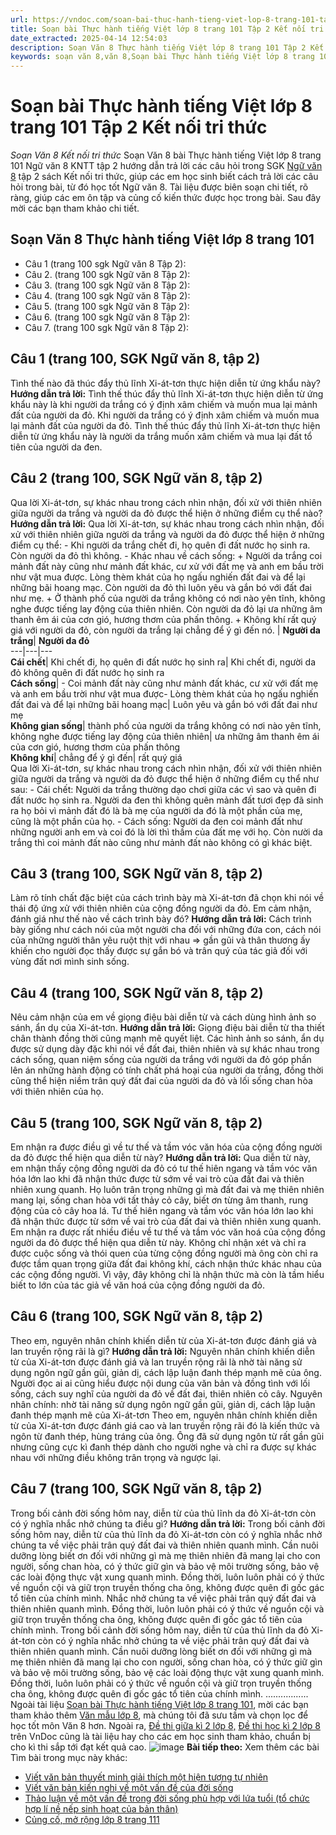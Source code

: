 ```yaml
---
url: https://vndoc.com/soan-bai-thuc-hanh-tieng-viet-lop-8-trang-101-tap-2-ket-noi-tri-thuc-317673
title: Soạn bài Thực hành tiếng Việt lớp 8 trang 101 Tập 2 Kết nối tri thức - Soạn Văn 8 Kết nối tri thức - VnDoc.com
date_extracted: 2025-04-14 12:54:03
description: Soạn Văn 8 Thực hành tiếng Việt lớp 8 trang 101 Tập 2 Kết nối tri thức là bài soạn bài mẫu thuộc chương trình Ngữ văn lớp 8 KNTT học kì 2. Mời các bạn cùng tham khảo bài soạn để chuẩn bị cho bài học sắp tới của mình.
keywords: soạn văn 8,văn 8,Soạn bài Thực hành tiếng Việt lớp 8 trang 101 Tập 2 Kết nối tri thức,ngữ văn 8,soan van 8,soạn văn lớp 8,giải văn 8,soạn văn 8 tập 2,soạn văn 8 Thực hành tiếng Việt lớp 8 trang 101 Tập 2 Kết nối tri thức,soạn văn 8 kết nối tri thức,văn 8 kntt,ngữ văn 8 kết nối tri thức,Thực hành tiếng Việt lớp 8 trang 101 Tập 2 Kết nối tri thức,soạn văn 8 kntt,văn 8 kết nối tri thức
---
```


# Soạn bài Thực hành tiếng Việt lớp 8 trang 101 Tập 2 Kết nối tri thức
 _Soạn Văn 8 Kết nối tri thức_
Soạn Văn 8 bài Thực hành tiếng Việt lớp 8 trang 101 Ngữ văn 8 KNTT tập 2 hướng dẫn trả lời các câu hỏi trong SGK [Ngữ văn 8](<https://vndoc.com/ngu-van-8-ket-noi-tri-thuc>) tập 2  sách Kết nối tri thức, giúp các em học sinh biết cách trả lời các câu hỏi trong bài, từ đó học tốt Ngữ văn 8. Tài liệu được biên soạn chi tiết, rõ ràng, giúp các em ôn tập và củng cố kiến thức được học trong bài. Sau đây mời các bạn tham khảo chi tiết.
## Soạn Văn 8 Thực hành tiếng Việt lớp 8 trang 101
  * Câu 1 \(trang 100 sgk Ngữ văn 8 Tập 2\): 
  * Câu 2. \(trang 100 sgk Ngữ văn 8 Tập 2\): 
  * Câu 3. \(trang 100 sgk Ngữ văn 8 Tập 2\): 
  * Câu 4. \(trang 100 sgk Ngữ văn 8 Tập 2\): 
  * Câu 5. \(trang 100 sgk Ngữ văn 8 Tập 2\): 
  * Câu 6. \(trang 100 sgk Ngữ văn 8 Tập 2\): 
  * Câu 7. \(trang 100 sgk Ngữ văn 8 Tập 2\): 

## **Câu 1 \(trang 100, SGK Ngữ văn 8, tập 2\)**
Tình thế nào đã thúc đẩy thủ lĩnh Xi-át-tơn thực hiện diễn từ ứng khẩu này?
**Hướng dẫn trả lời:**
Tình thế thúc đẩy thủ lĩnh Xi-át-tơn thực hiện diễn từ ứng khẩu này là khi người da trắng có ý định xâm chiếm và muốn mua lại mảnh đất của người da đỏ.
Khi người da trắng có ý định xâm chiếm và muốn mua lại mảnh đất của người da đỏ.
Tình thế thúc đẩy thủ lĩnh Xi-át-tơn thực hiện diễn từ ứng khẩu này là người da trắng muốn xâm chiếm và mua lại đất tổ tiên của người da đen.
## **Câu 2 \(trang 100, SGK Ngữ văn 8, tập 2\)**
Qua lời Xi-át-tơn, sự khác nhau trong cách nhìn nhận, đối xử với thiên nhiên giữa người da trắng và người da đỏ được thể hiện ở những điểm cụ thể nào?
**Hướng dẫn trả lời:**
Qua lời Xi-át-tơn, sự khác nhau trong cách nhìn nhận, đối xử với thiên nhiên giữa người da trắng và người da đỏ được thể hiện ở những điểm cụ thể:
\- Khi người da trắng chết đi, họ quên đi đất nước họ sinh ra. Còn người da đỏ thì không.
\- Khác nhau về cách sống:
\+ Người da trắng coi mảnh đất này cũng như mảnh đất khác, cư xử với đất mẹ và anh em bầu trời như vật mua được. Lòng thèm khát của họ ngấu nghiến đất đai và để lại những bãi hoang mạc. Còn người da đỏ thì luôn yêu và gắn bó với đất đai như mẹ.
\+ Ở thành phố của người da trắng không có nơi nào yên tĩnh, không nghe được tiếng lay động của thiên nhiên. Còn người da đỏ lại ưa những âm thanh êm ái của cơn gió, hương thơm của phấn thông.
\+ Không khí rất quý giá với người da đỏ, còn người da trắng lại chẳng để ý gì đến nó.
| **Người da trắng**| **Người da đỏ**  
---|---|---  
**Cái chết**|  Khi chết đi, họ quên đi đất nước họ sinh ra| Khi chết đi, người da đỏ không quên đi đất nước họ sinh ra  
**Cách sống**|  \- Coi mảnh đất này cũng như mảnh đất khác, cư xử với đất mẹ và anh em bầu trời như vật mua được\- Lòng thèm khát của họ ngấu nghiến đất đai và để lại những bãi hoang mạc| Luôn yêu và gắn bó với đất đai như mẹ  
**Không gian sống**|  thành phố của người da trắng không có nơi nào yên tĩnh, không nghe được tiếng lay động của thiên nhiên| ưa những âm thanh êm ái của cơn gió, hương thơm của phấn thông  
**Không khí**|  chẳng để ý gì đến| rất quý giá  
Qua lời Xi-át-tơn, sự khác nhau trong cách nhìn nhận, đối xử với thiên nhiên giữa người da trắng và người da đỏ được thể hiện ở những điểm cụ thể như sau:
\- Cái chết: Người da trắng thường dạo chơi giữa các vì sao và quên đi đất nước họ sinh ra. Người da đen thì không quên mảnh đất tươi đẹp đã sinh ra họ bỏi vì mảnh đất đó là bà mẹ của người da đó là một phần của mẹ, cũng là một phần của họ.
\- Cách sống: Người da đen coi mảnh đất như những người anh em và coi đó là lời thì thầm của đất mẹ với họ. Còn nười da trắng thì coi mảnh đất nào cũng như mảnh đất nào không có gì khác biệt.
## **Câu 3 \(trang 100, SGK Ngữ văn 8, tập 2\)**
Làm rõ tính chất đặc biệt của cách trình bày mà Xi-át-tơn đã chọn khi nói về thái độ ứng xử với thiên nhiên của cộng đồng người da đỏ. Em cảm nhận, đánh giá như thế nào về cách trình bày đó?
**Hướng dẫn trả lời:**
Cách trình bày giống như cách nói của một người cha đối với những đứa con, cách nói của những người thân yêu ruột thịt với nhau => gần gũi và thân thương ấy khiến cho người đọc thấy được sự gắn bó và trân quý của tác giả đối với vùng đất nơi mình sinh sống.
## **Câu 4 \(trang 100, SGK Ngữ văn 8, tập 2\)**
Nêu cảm nhận của em về giọng điệu bài diễn từ và cách dùng hình ảnh so sánh, ẩn dụ của Xi-át-tơn.
**Hướng dẫn trả lời:**
Giọng điệu bài diễn từ tha thiết chân thành đồng thời cũng mạnh mẽ quyết liệt. Các hình ảnh so sánh, ẩn dụ được sử dụng dày đặc khi nói về đất đai, thiên nhiên và sự khác nhau trong cách sống, quan niệm sống của người da trắng với người da đỏ góp phần lên án những hành động có tính chất phá hoại của người da trắng, đồng thời cũng thể hiện niềm trân quý đất đai của người da đỏ và lối sống chan hòa với thiên nhiên của họ.
## **Câu 5 \(trang 100, SGK Ngữ văn 8, tập 2\)**
Em nhận ra được điều gì về tư thế và tầm vóc văn hóa của cộng đồng người da đỏ được thể hiện qua diễn từ này?
**Hướng dẫn trả lời:**
Qua diễn từ này, em nhận thấy cộng đồng người da đỏ có tư thế hiên ngang và tầm vóc văn hóa lớn lao khi đã nhận thức được từ sớm về vai trò của đất đai và thiên nhiên xung quanh. Họ luôn trân trọng những gì mà đất đai và mẹ thiên nhiên mang lại, sống chan hòa với tất thảy cỏ cây, biết ơn từng âm thanh, rung động của cỏ cây hoa lá.
Tư thế hiên ngang và tầm vóc văn hóa lớn lao khi đã nhận thức được từ sớm về vai trò của đất đai và thiên nhiên xung quanh.
Em nhận ra được rất nhiều điều về tư thế và tầm vóc văn hoá của cộng đồng người da đỏ được thể hiện qua diễn từ này. Không chỉ nhận xét và chỉ ra được cuộc sống và thói quen của từng cộng đồng người mà ông còn chỉ ra được tầm quan trọng giữa đất đai không khí, cách nhận thức khác nhau của các cộng đồng người. Vì vậy, đây không chỉ là nhận thức mà còn là tầm hiểu biết to lớn của tác giả về văn hoá của cộng đồng người da đỏ.
## **Câu 6 \(trang 100, SGK Ngữ văn 8, tập 2\)**
Theo em, nguyên nhân chính khiến diễn từ của Xi-át-tơn được đánh giá và lan truyền rộng rãi là gì?
**Hướng dẫn trả lời:**
Nguyên nhân chính khiến diễn từ của Xi-át-tơn được đánh giá và lan truyền rộng rãi là nhờ tài năng sử dụng ngôn ngữ gần gũi, giản dị, cách lập luận đanh thép mạnh mẽ của ông. Người đọc ai ai cũng hiểu được nội dung của văn bản và đồng tình với lối sống, cách suy nghĩ của người da đỏ về đất đai, thiên nhiên cỏ cây.
Nguyên nhân chính: nhờ tài năng sử dụng ngôn ngữ gần gũi, giản dị, cách lập luận đanh thép mạnh mẽ của Xi-át-tơn
Theo em, nguyên nhân chính khiến diễn từ của Xi-át-tơn được đánh giá cao và lan truyền rộng rãi đó là kiến thức và ngôn từ đanh thép, hùng tráng của ông. Ông đã sử dụng ngôn từ rất gần gũi nhưng cũng cực kì đanh thép dành cho người nghe và chỉ ra được sự khác nhau với những điều không trân trọng và ngược lại.
## **Câu 7 \(trang 100, SGK Ngữ văn 8, tập 2\)**
Trong bối cảnh đời sống hôm nay, diễn từ của thủ lĩnh da đỏ Xi-át-tơn còn có ý nghĩa nhắc nhở chúng ta điều gì?
**Hướng dẫn trả lời:**
Trong bối cảnh đời sống hôm nay, diễn từ của thủ lĩnh da đỏ Xi-át-tơn còn có ý nghĩa nhắc nhở chúng ta về việc phải trân quý đất đai và thiên nhiên quanh mình. Cần nuôi dưỡng lòng biết ơn đối với những gì mà mẹ thiên nhiên đã mang lại cho con người, sống chan hòa, có ý thức giữ gìn và bảo vệ môi trường sống, bảo vệ các loài động thực vật xung quanh mình. Đồng thời, luôn luôn phải có ý thức về nguồn cội và giữ trọn truyền thống cha ông, không được quên đi gốc gác tổ tiên của chính mình.
Nhắc nhở chúng ta về việc phải trân quý đất đai và thiên nhiên quanh mình. Đồng thời, luôn luôn phải có ý thức về nguồn cội và giữ trọn truyền thống cha ông, không được quên đi gốc gác tổ tiên của chính mình.
Trong bối cảnh đời sống hôm nay, diễn từ của thủ lĩnh da đỏ Xi-át-tơn còn có ý nghĩa nhắc nhở chúng ta về việc phải trân quý đất đai và thiên nhiên quanh mình. Cần nuôi dưỡng lòng biết ơn đối với những gì mà mẹ thiên nhiên đã mang lại cho con người, sống chan hòa, có ý thức giữ gìn và bảo vệ môi trường sống, bảo vệ các loài động thực vật xung quanh mình. Đồng thời, luôn luôn phải có ý thức về nguồn cội và giữ trọn truyền thống cha ông, không được quên đi gốc gác tổ tiên của chính mình.
.................
Ngoài tài liệu [Soạn bài Thực hành tiếng Việt lớp 8 trang 101](<https://vndoc.com/soan-bai-thuc-hanh-tieng-viet-lop-8-trang-101-tap-2-ket-noi-tri-thuc-317673>), mời các bạn tham khảo thêm [Văn mẫu lớp 8](<https://vndoc.com/van-mau-lop8>), mà chúng tôi đã sưu tầm và chọn lọc để học tốt môn Văn 8 hơn. Ngoài ra, [Đề thi giữa kì 2 lớp 8,](<https://vndoc.com/de-thi-giua-ki-2-lop8>) [Đề thi học kì 2 lớp 8](<https://vndoc.com/de-thi-hoc-ki-2-lop8>) trên VnDoc cũng là tài liệu hay cho các em học sinh tham khảo, chuẩn bị cho kì thi sắp tới đạt kết quả cao.
![image](https://i.vdoc.vn/data/image/2022/08/26/ban-tay.svg) **Bài tiếp theo:**
Xem thêm các bài Tìm bài trong mục này khác:
  * [Viết văn bản thuyết minh giải thích một hiện tượng tự nhiên](</soan-bai-viet-van-ban-thuyet-minh-giai-thich-mot-hien-tuong-tu-nhien-ket-noi-tri-thuc-tap-2-317677>)
  * [Viết văn bản kiến nghị về một vấn đề của đời sống](</soan-bai-viet-van-ban-kien-nghi-ve-mot-van-de-cua-doi-song-ket-noi-tri-thuc-tap-2-317683>)
  * [Thảo luận về một vấn đề trong đời sống phù hợp với lứa tuổi \(tổ chức hợp lí nề nếp sinh hoạt của bản thân\)](</soan-bai-thao-luan-ve-mot-van-de-trong-doi-song-phu-hop-voi-lua-tuoi-to-chuc-hop-li-ne-nep-sinh-hoat-cua-ban-than-317685>)
  * [Củng cố, mở rộng lớp 8 trang 111 ](</soan-bai-cung-co-mo-rong-lop-8-trang-111-tap-2-ket-noi-tri-thuc-317754>)

